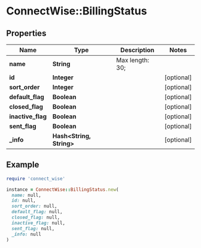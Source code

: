 # ConnectWise::BillingStatus

## Properties

| Name | Type | Description | Notes |
| ---- | ---- | ----------- | ----- |
| **name** | **String** |  Max length: 30; |  |
| **id** | **Integer** |  | [optional] |
| **sort_order** | **Integer** |  | [optional] |
| **default_flag** | **Boolean** |  | [optional] |
| **closed_flag** | **Boolean** |  | [optional] |
| **inactive_flag** | **Boolean** |  | [optional] |
| **sent_flag** | **Boolean** |  | [optional] |
| **_info** | **Hash&lt;String, String&gt;** |  | [optional] |

## Example

```ruby
require 'connect_wise'

instance = ConnectWise::BillingStatus.new(
  name: null,
  id: null,
  sort_order: null,
  default_flag: null,
  closed_flag: null,
  inactive_flag: null,
  sent_flag: null,
  _info: null
)
```

